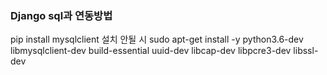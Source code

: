 ### Django sql과 연동방법

pip install mysqlclient
설치 안될 시
sudo apt-get install -y python3.6-dev libmysqlclient-dev build-essential uuid-dev libcap-dev libpcre3-dev libssl-dev
<!--stackedit_data:
eyJoaXN0b3J5IjpbLTIxNDQ0NjgxMDddfQ==
-->